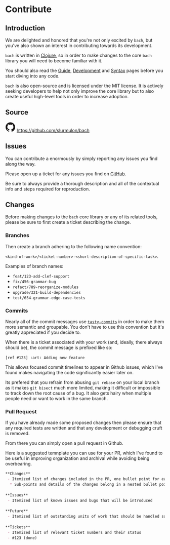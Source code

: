 # Contribute

## Introduction

We are delighted and honored that you're not only excited by `bach`, but you've also shown an interest in contributing towards its development.

`bach` is written in [Clojure](https://clojure.org/guides/learn/syntax), so in order to make changes to the core `bach` library you will need to become familiar with it.

You should also read the [Guide](guide), [Development](dev) and [Syntax](syntax) pages before you start diving into any code.

`bach` is also open-source and is licensed under the MIT license. It is actively seeking developers to help not only improve the core library but to also create useful high-level tools in order to increase adoption.

## Source

![Github Logo](_media/github.svg) https://github.com/slurmulon/bach

## Issues

You can contribute a enormously by simply reporting any issues you find along the way.

Please open up a ticket for any issues you find on [GitHub](https://github.com/slurmulon/bach/issues).

Be sure to always provide a thorough description and all of the contextual info and steps required for reproduction.

## Changes

Before making changes to the `bach` core library or any of its related tools, please be sure to first create a ticket describing the change.

### Branches

Then create a branch adhering to the following name convention:

`<kind-of-work>/<ticket-number>-<short-description-of-specific-task>`.

Examples of branch names:

- `feat/123-add-clef-support`
- `fix/456-grammar-bug`
- `refact/789-reorganize-modules`
- `upgrade/321-build-dependencies`
- `test/654-grammar-edge-case-tests`

### Commits

Nearly all of the commit messages use [`tasty-commits`](https://github.com/slurmulon/tasty-commits) in order to make them more semantic and groupable. You don't have to use this convention but it's greatly appreciated if you decide to.

When there is a ticket associated with your work (and, ideally, there always should be), the commit message is prefixed like so:

`[ref #123] :art: Adding new feature`

This allows focused commit timelines to appear in Github issues, which I've found makes navigating the code significantly easier later on.

Its prefered that you refrain from abusing `git rebase` on your local branch as it makes `git bisect` much more limited, making it difficult or impossible to track down the root cause of a bug. It also gets hairy when multiple people need or want to work in the same branch.

### Pull Request

If you have already made some proposed changes then please ensure that any required tests are written and that any development or debugging cruft is removed.

From there you can simply open a pull request in Github.

Here is a suggested temnplate you can use for your PR, which I've found to be useful in improving organization and archival while avoiding being overbearing.

```md
**Changes**
 - Itemized list of changes included in the PR, one bullet point for each
  * Sub-points and details of the changes belong in a nested bullet point

**Issues**
 - Itemized list of known issues and bugs that will be introduced

**Future**
 - Itemized list of outstanding units of work that should be handled soon

**Tickets**
 - Itemized list of relevant ticket numbers and their status
 - #123 (done)
```

